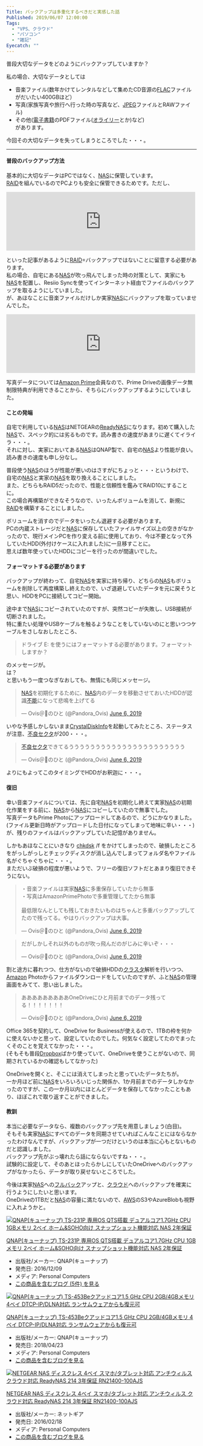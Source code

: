 ```yaml
---
Title: バックアップは多重化するべきだと実感した話
Published: 2019/06/07 12:00:00
Tags:
  - "VPS、クラウド"
  - "パソコン"
  - "雑記"
Eyecatch: ""
---
```

<p>普段大切なデータをどのようにバックアップしていますか？</p>

<p>私の場合、大切なデータとしては</p>

<ul>
<li>音楽ファイル(数年かけてレンタルなどして集めたCD音源の<a class="keyword" href="http://d.hatena.ne.jp/keyword/FLAC">FLAC</a>ファイルがだいたい400GBほど）</li>
<li>写真(家族写真や旅行へ行った時の写真など、<a class="keyword" href="http://d.hatena.ne.jp/keyword/JPEG">JPEG</a>ファイルとRAWファイル)</li>
<li>その他(<a class="keyword" href="http://d.hatena.ne.jp/keyword/%C5%C5%BB%D2%BD%F1%C0%D2">電子書籍</a>のPDFファイル(<a class="keyword" href="http://d.hatena.ne.jp/keyword/%A5%AA%A5%E9%A5%A4%A5%EA%A1%BC">オライリー</a>とか)など)<br/>
があります。</li>
</ul>


<p>今回その大切なデータを失ってしまうところでした・・・。</p>

***

<h4>普段のバックアップ方法</h4>

<p>基本的に大切なデータはPCではなく、<a class="keyword" href="http://d.hatena.ne.jp/keyword/NAS">NAS</a>に保管しています。<br/>
<a class="keyword" href="http://d.hatena.ne.jp/keyword/RAID">RAID</a>を組んでいるのでPCよりも安全に保管できるためです。ただし、</p>

<p><iframe src="https://hatenablog-parts.com/embed?url=https%3A%2F%2F2502.net%2Fraid-is-not-a-backup%2F" title="RAIDはバックアップではない(ITエンジニアではない人向け)" class="embed-card embed-webcard" scrolling="no" frameborder="0" style="display: block; width: 100%; height: 155px; max-width: 500px; margin: 10px 0px;"></iframe></p>

<p>といった記事があるように<a class="keyword" href="http://d.hatena.ne.jp/keyword/RAID">RAID</a>=バックアップではないことに留意する必要があります。<br/>
私の場合、自宅にある<a class="keyword" href="http://d.hatena.ne.jp/keyword/NAS">NAS</a>が吹っ飛んでしまった時の対策として、実家にも<a class="keyword" href="http://d.hatena.ne.jp/keyword/NAS">NAS</a>を配置し、Resiio Syncを使ってインターネット経由でファイルのバックアップを取るようにしていました。<br/>
が、あほなことに音楽ファイルだけしか実家<a class="keyword" href="http://d.hatena.ne.jp/keyword/NAS">NAS</a>にバックアップを取っていませんでした。</p>

<p><iframe src="https://hatenablog-parts.com/embed?url=https%3A%2F%2Fwww.resilio.com%2F" title="Resilio: Faster file synchronization" class="embed-card embed-webcard" scrolling="no" frameborder="0" style="display: block; width: 100%; height: 155px; max-width: 500px; margin: 10px 0px;"></iframe></p>

<p>写真データについては<a class="keyword" href="http://d.hatena.ne.jp/keyword/Amazon%20Prime">Amazon Prime</a>会員なので、Prime Driveの画像データ無制限特典が利用できることから、そちらにバックアップするようにしていました。</p>

<h4>ことの発端</h4>

<p>自宅で利用している<a class="keyword" href="http://d.hatena.ne.jp/keyword/NAS">NAS</a>はNETGEARの<a class="keyword" href="http://d.hatena.ne.jp/keyword/ReadyNAS">ReadyNAS</a>になります。初めて購入した<a class="keyword" href="http://d.hatena.ne.jp/keyword/NAS">NAS</a>で、スペック的には劣るものです。読み書きの速度があまりに遅くてイライラ・・・。  <br/>
それに対し、実家においてある<a class="keyword" href="http://d.hatena.ne.jp/keyword/NAS">NAS</a>はQNAP製で、自宅の<a class="keyword" href="http://d.hatena.ne.jp/keyword/NAS">NAS</a>より性能が良い。読み書きの速度も申し分なし。</p>

<p>普段使う<a class="keyword" href="http://d.hatena.ne.jp/keyword/NAS">NAS</a>のほうが性能が悪いのはさすがにちょっと・・・というわけで、自宅の<a class="keyword" href="http://d.hatena.ne.jp/keyword/NAS">NAS</a>と実家の<a class="keyword" href="http://d.hatena.ne.jp/keyword/NAS">NAS</a>を取り換えることにしました。<br/>
また、どちらもRAID5だったので、性能と信頼性を鑑みてRAID10にすることに。<br/>
この場合再構築ができなそうなので、いったんボリュームを消して、新規に<a class="keyword" href="http://d.hatena.ne.jp/keyword/RAID">RAID</a>を構築することにしました。</p>

<p>ボリュームを消すのでデータをいったん退避する必要があります。<br/>
PCの内蔵ストレージだと<a class="keyword" href="http://d.hatena.ne.jp/keyword/NAS">NAS</a>に保存していたファイルサイズ以上の空きがなかったので、現行メインPCを作り変える前に使用しており、今は不要となって外していたHDD(外付けケースに入れました)に一旦移すことに。<br/>
思えば数年使っていたHDDにコピーを行ったのが間違いでした。</p>

<h4>フォーマットする必要があります</h4>

<p>バックアップが終わって、自宅<a class="keyword" href="http://d.hatena.ne.jp/keyword/NAS">NAS</a>を実家に持ち帰り、どちらの<a class="keyword" href="http://d.hatena.ne.jp/keyword/NAS">NAS</a>もボリュームを削除して再度構築し終えたので、いざ退避していたデータを元に戻そうと思い、HDDをPCに接続してコピー開始。</p>

<p>途中まで<a class="keyword" href="http://d.hatena.ne.jp/keyword/NAS">NAS</a>にコピーされていたのですが、突然コピーが失敗し、USB接続が切断されました。<br/>
特に重たい処理やUSBケーブルを触るようなことをしていないのにと思いつつケーブルをさしなおしたところ、</p>

<blockquote><p>ドライブ E: を使うにはフォーマットする必要があります。フォーマットしますか？</p></blockquote>

<p>のメッセージが。<br/>
は？<br/>
と思いもう一度つなぎなおしても、無情にも同じメッセージ。</p>

<p><blockquote class="twitter-tweet" data-lang="HASH(0x56055b3aa730)"><p lang="ja" dir="ltr"><a class="keyword" href="http://d.hatena.ne.jp/keyword/NAS">NAS</a>を初期化するために、<a class="keyword" href="http://d.hatena.ne.jp/keyword/NAS">NAS</a>内のデータを移動させておいたHDDが認識<a class="keyword" href="http://d.hatena.ne.jp/keyword/%C9%D4%C7%BD">不能</a>になって悲鳴を上げてる</p>&mdash; Ovis＠🐑のひと (@Pandora_Ovis) <a href="https://twitter.com/Pandora_Ovis/status/1136477127748927488?ref_src=twsrc%5Etfw">June 6, 2019</a></blockquote><script async src="https://platform.twitter.com/widgets.js" charset="utf-8"></script></p>

<p>いやな予感しかしないまま<a class="keyword" href="http://d.hatena.ne.jp/keyword/CrystalDiskInfo">CrystalDiskInfo</a>を起動してみたところ、ステータスが注意、<a class="keyword" href="http://d.hatena.ne.jp/keyword/%C9%D4%CE%C9%A5%BB%A5%AF%A5%BF">不良セクタ</a>が200・・・。</p>

<p><blockquote class="twitter-tweet" data-lang="HASH(0x55ab87c9af70)"><p lang="ja" dir="ltr"><a class="keyword" href="http://d.hatena.ne.jp/keyword/%C9%D4%CE%C9%A5%BB%A5%AF%A5%BF">不良セクタ</a>できてるうううううううううううううううううううううう</p>&mdash; Ovis＠🐑のひと (@Pandora_Ovis) <a href="https://twitter.com/Pandora_Ovis/status/1136477529072476161?ref_src=twsrc%5Etfw">June 6, 2019</a></blockquote><script async src="https://platform.twitter.com/widgets.js" charset="utf-8"></script></p>

<p>よりにもよってこのタイミングでHDDがお釈迦に・・・。</p>

<h4>復旧</h4>

<p>幸い音楽ファイルについては、先に自宅<a class="keyword" href="http://d.hatena.ne.jp/keyword/NAS">NAS</a>を初期化し終えて実家<a class="keyword" href="http://d.hatena.ne.jp/keyword/NAS">NAS</a>の初期化作業をする前に、<a class="keyword" href="http://d.hatena.ne.jp/keyword/NAS">NAS</a>から<a class="keyword" href="http://d.hatena.ne.jp/keyword/NAS">NAS</a>にコピーしていたので無事でした。  <br/>
写真データもPrime Photoにアップロードしてあるので、どうにかなりました。(ファイル更新日時がアップロードした日付になってしまって地味に辛い・・・)
が、残りのファイルはバックアップしていた記憶がありません。</p>

<p>しかもあほなことにいきなり <a class="keyword" href="http://d.hatena.ne.jp/keyword/chkdsk">chkdsk</a> /f をかけてしまったので、破損したところをがっしがっしとチェックディスクが消し込んでしまってフォルダ名やファイル名がぐちゃぐちゃに・・・。<br/>
まただいぶ破損の程度が悪いようで、フリーの復旧ソフトだとあまり復旧できそうにない。</p>

<p><blockquote class="twitter-tweet" data-lang="HASH(0x55ab87b50450)"><p lang="ja" dir="ltr">・音楽ファイルは実家<a class="keyword" href="http://d.hatena.ne.jp/keyword/NAS">NAS</a>に多重保存していたから無事<br>・写真はAmazonPrimePhotoで多重管理してたから無事<br><br>最低限なんとしても残しておきたいものはちゃんと多重バックアップしてたので残ってる。やはりバックアップは大事。</p>&mdash; Ovis＠🐑のひと (@Pandora_Ovis) <a href="https://twitter.com/Pandora_Ovis/status/1136483026072825856?ref_src=twsrc%5Etfw">June 6, 2019</a></blockquote><script async src="https://platform.twitter.com/widgets.js" charset="utf-8"></script></p>

<p><blockquote class="twitter-tweet" data-lang="HASH(0x56117a4fc7d0)"><p lang="ja" dir="ltr">だがしかしそれ以外のものが吹っ飛んだのがじみに辛いぞ・・・</p>&mdash; Ovis＠🐑のひと (@Pandora_Ovis) <a href="https://twitter.com/Pandora_Ovis/status/1136483136764669954?ref_src=twsrc%5Etfw">June 6, 2019</a></blockquote><script async src="https://platform.twitter.com/widgets.js" charset="utf-8"></script></p>

<p>割と途方に暮れつつ、仕方がないので破損HDDの<a class="keyword" href="http://d.hatena.ne.jp/keyword/%A5%AF%A5%E9%A5%B9%A5%BF">クラスタ</a>解析を行いつつ、<a class="keyword" href="http://d.hatena.ne.jp/keyword/Amazon">Amazon</a> Photoからファイルダウンロードをしていたのですが、ふと<a class="keyword" href="http://d.hatena.ne.jp/keyword/NAS">NAS</a>の管理画面をみてて、思い出しました。</p>

<p><blockquote class="twitter-tweet" data-lang="HASH(0x55d7d8e60518)"><p lang="ja" dir="ltr">あああああああああOneDriveにひと月前までのデータ残ってる！！！！！！！</p>&mdash; Ovis＠🐑のひと (@Pandora_Ovis) <a href="https://twitter.com/Pandora_Ovis/status/1136502482073374720?ref_src=twsrc%5Etfw">June 6, 2019</a></blockquote><script async src="https://platform.twitter.com/widgets.js" charset="utf-8"></script></p>

<p>Office 365を契約して、OneDrive for Businessが使えるので、1TBの枠を何かに使えないかと思って、設定していたのでした。何気なく設定してたのでまったくそのことを覚えてなかった・・・。<br/>
(そもそも普段<a class="keyword" href="http://d.hatena.ne.jp/keyword/Dropbox">Dropbox</a>ばかり使っていて、OneDriveを使うことがないので、同期されているかの確認もしてなかった)</p>

<p>OneDriveを開くと、そこには消えてしまったと思っていたデータたちが。<br/>
一か月ほど前に<a class="keyword" href="http://d.hatena.ne.jp/keyword/NAS">NAS</a>をいろいろいじった関係か、1か月前までのデータしかなかったのですが、この一か月以内にほとんどデータを保存してなかったこともあり、ほぼこれで取り返すことができました。</p>

<h4>教訓</h4>

<p>本当に必要なデータなら、複数のバックアップ先を用意しましょう(白目)。<br/>
そもそも実家<a class="keyword" href="http://d.hatena.ne.jp/keyword/NAS">NAS</a>にすべてのデータを同期させていればこんなことにはならなかったわけなんですが、バックアップが一つだけというのは本当に心もとないものだと認識しました。<br/>
バックアップ先がぶっ壊れたら話にならないですね・・・。<br/>
試験的に設定して、そのあとほったらかしにしていたOneDriveへのバックアップがなかったら、データが取り戻せないところでした。</p>

<p>今後は実家<a class="keyword" href="http://d.hatena.ne.jp/keyword/NAS">NAS</a>への<a class="keyword" href="http://d.hatena.ne.jp/keyword/%A5%D5%A5%EB%A5%D0%A5%C3%A5%AF">フルバック</a>アップと、<a class="keyword" href="http://d.hatena.ne.jp/keyword/%A5%AF%A5%E9%A5%A6%A5%C9">クラウド</a>へのバックアップを確実に行うようにしたいと思います。<br/>
OneDriveの1TBだと<a class="keyword" href="http://d.hatena.ne.jp/keyword/NAS">NAS</a>の容量に満たないので、<a class="keyword" href="http://d.hatena.ne.jp/keyword/AWS">AWS</a>のS3やAzureBlobも視野に入れようかと。</p>

<p><div class="hatena-asin-detail"><a href="http://www.amazon.co.jp/exec/obidos/ASIN/B01N78FRVZ/ovis91-22/"><img src="https://images-fe.ssl-images-amazon.com/images/I/31wsxs05FPL._SL160_.jpg" class="hatena-asin-detail-image" alt="QNAP(キューナップ) TS-231P 専用OS QTS搭載 デュアルコア1.7GHz CPU 1GBメモリ 2ベイ ホーム&SOHO向け スナップショット機能対応 NAS 2年保証" title="QNAP(キューナップ) TS-231P 専用OS QTS搭載 デュアルコア1.7GHz CPU 1GBメモリ 2ベイ ホーム&SOHO向け スナップショット機能対応 NAS 2年保証"></a><div class="hatena-asin-detail-info"><p class="hatena-asin-detail-title"><a href="http://www.amazon.co.jp/exec/obidos/ASIN/B01N78FRVZ/ovis91-22/">QNAP(キューナップ) TS-231P 専用OS QTS搭載 デュアルコア1.7GHz CPU 1GBメモリ 2ベイ ホーム&SOHO向け スナップショット機能対応 NAS 2年保証</a></p><ul><li><span class="hatena-asin-detail-label">出版社/メーカー:</span> QNAP(キューナップ)</li><li><span class="hatena-asin-detail-label">発売日:</span> 2016/12/09</li><li><span class="hatena-asin-detail-label">メディア:</span> Personal Computers</li><li><a href="http://d.hatena.ne.jp/asin/B01N78FRVZ/ovis91-22" target="_blank">この商品を含むブログ (5件) を見る</a></li></ul></div><div class="hatena-asin-detail-foot"></div></div></p>

<p><div class="hatena-asin-detail"><a href="http://www.amazon.co.jp/exec/obidos/ASIN/B07BB7VXNB/ovis91-22/"><img src="https://images-fe.ssl-images-amazon.com/images/I/41GAvhFgYwL._SL160_.jpg" class="hatena-asin-detail-image" alt="QNAP(キューナップ) TS-453Beクアッドコア1.5 GHz CPU 2GB/4GBメモリ 4ベイ DTCP-IP/DLNA対応 ランサムウェアからも復元可" title="QNAP(キューナップ) TS-453Beクアッドコア1.5 GHz CPU 2GB/4GBメモリ 4ベイ DTCP-IP/DLNA対応 ランサムウェアからも復元可"></a><div class="hatena-asin-detail-info"><p class="hatena-asin-detail-title"><a href="http://www.amazon.co.jp/exec/obidos/ASIN/B07BB7VXNB/ovis91-22/">QNAP(キューナップ) TS-453Beクアッドコア1.5 GHz CPU 2GB/4GBメモリ 4ベイ DTCP-IP/DLNA対応 ランサムウェアからも復元可</a></p><ul><li><span class="hatena-asin-detail-label">出版社/メーカー:</span> QNAP(キューナップ)</li><li><span class="hatena-asin-detail-label">発売日:</span> 2018/04/23</li><li><span class="hatena-asin-detail-label">メディア:</span> Personal Computers</li><li><a href="http://d.hatena.ne.jp/asin/B07BB7VXNB/ovis91-22" target="_blank">この商品を含むブログを見る</a></li></ul></div><div class="hatena-asin-detail-foot"></div></div></p>

<p><div class="hatena-asin-detail"><a href="http://www.amazon.co.jp/exec/obidos/ASIN/B01BKYWN2C/ovis91-22/"><img src="https://images-fe.ssl-images-amazon.com/images/I/31JL28Zcc-L._SL160_.jpg" class="hatena-asin-detail-image" alt="NETGEAR NAS ディスクレス 4ベイ スマホ/タブレット対応 アンチウィルス クラウド対応 ReadyNAS 214 3年保証 RN21400-100AJS" title="NETGEAR NAS ディスクレス 4ベイ スマホ/タブレット対応 アンチウィルス クラウド対応 ReadyNAS 214 3年保証 RN21400-100AJS"></a><div class="hatena-asin-detail-info"><p class="hatena-asin-detail-title"><a href="http://www.amazon.co.jp/exec/obidos/ASIN/B01BKYWN2C/ovis91-22/">NETGEAR NAS ディスクレス 4ベイ スマホ/タブレット対応 アンチウィルス クラウド対応 ReadyNAS 214 3年保証 RN21400-100AJS</a></p><ul><li><span class="hatena-asin-detail-label">出版社/メーカー:</span> ネットギア</li><li><span class="hatena-asin-detail-label">発売日:</span> 2016/02/18</li><li><span class="hatena-asin-detail-label">メディア:</span> Personal Computers</li><li><a href="http://d.hatena.ne.jp/asin/B01BKYWN2C/ovis91-22" target="_blank">この商品を含むブログを見る</a></li></ul></div><div class="hatena-asin-detail-foot"></div></div></p>
